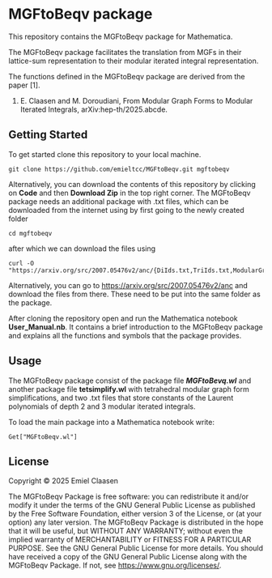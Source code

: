 # MGFtoBeqv package

This repository contains the MGFtoBeqv package for Mathematica.

The MGFtoBeqv package facilitates the translation from MGFs in their lattice-sum representation to their modular iterated integral representation.

The functions defined in the MGFtoBeqv package are derived from the paper [1].

1. E. Claasen and M. Doroudiani, From Modular Graph Forms to Modular Iterated Integrals, arXiv:hep-th/2025.abcde.

## Getting Started

To get started clone this repository to your local machine.

```
git clone https://github.com/emieltcc/MGFtoBeqv.git mgftobeqv
```

Alternatively, you can download the contents of this repository by clicking on **Code** and then **Download Zip** in the top right corner.
The MGFtoBeqv package needs an additional package with .txt files, which can be downloaded from the internet using by first going to the newly created folder

```
cd mgftobeqv
```
after which we can download the files using

```
curl -O "https://arxiv.org/src/2007.05476v2/anc/{DiIds.txt,TriIds.txt,ModularGraphForms.m}"
```

Alternatively, you can go to https://arxiv.org/src/2007.05476v2/anc and download the files from there. These need to be put into the same folder as the package.

After cloning the repository open and run the Mathematica notebook **User_Manual.nb**. It contains a brief introduction to the MGFtoBeqv package and explains all the functions and symbols that the package provides.

## Usage

The MGFtoBeqv package consist of the package file ***MGFtoBevq.wl*** and another package file **tetsimplify.wl** with tetrahedral modular graph form simplifications, and two .txt files that store constants of the Laurent polynomials of depth 2 and 3 modular iterated integrals.

To load the main package into a Mathematica notebook write:

```
Get["MGFtoBeqv.wl"]
```

## License
Copyright © 2025 Emiel Claasen

The MGFtoBeqv Package is free software: you can redistribute it and/or modify it under the terms of the GNU General Public License as published by the Free Software Foundation, either version 3 of the License, or (at your option) any later version.
The MGFtoBeqv Package is distributed in the hope that it will be useful, but WITHOUT ANY WARRANTY; without even the implied warranty of MERCHANTABILITY or FITNESS FOR A PARTICULAR PURPOSE. See the GNU General Public License for more details.
You should have received a copy of the GNU General Public License along with the MGFtoBeqv Package. If not, see https://www.gnu.org/licenses/.

